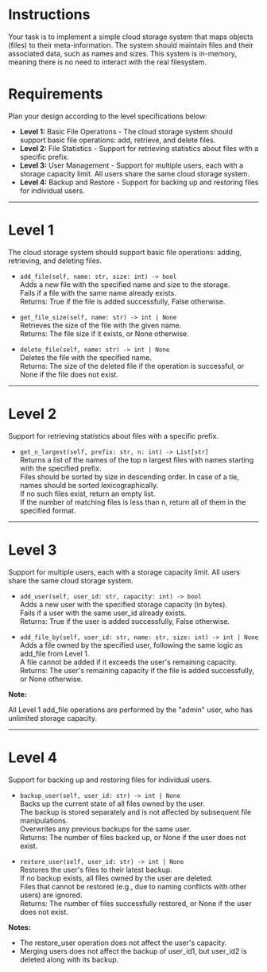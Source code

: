 # Instructions

Your task is to implement a simple cloud storage system that maps objects (files) to their meta-information. The system should maintain files and their associated data, such as names and sizes. This system is in-memory, meaning there is no need to interact with the real filesystem.

# Requirements

Plan your design according to the level specifications below:

- **Level 1:** Basic File Operations - The cloud storage system should support basic file operations: add, retrieve, and delete files.
- **Level 2:** File Statistics - Support for retrieving statistics about files with a specific prefix.
- **Level 3:** User Management - Support for multiple users, each with a storage capacity limit. All users share the same cloud storage system.
- **Level 4:** Backup and Restore - Support for backing up and restoring files for individual users.

---

# Level 1

The cloud storage system should support basic file operations: adding, retrieving, and deleting files.

- `add_file(self, name: str, size: int) -> bool`  
  Adds a new file with the specified name and size to the storage.  
  Fails if a file with the same name already exists.  
  Returns: True if the file is added successfully, False otherwise.

- `get_file_size(self, name: str) -> int | None`  
  Retrieves the size of the file with the given name.  
  Returns: The file size if it exists, or None otherwise.

- `delete_file(self, name: str) -> int | None`  
  Deletes the file with the specified name.  
  Returns: The size of the deleted file if the operation is successful, or None if the file does not exist.

---

# Level 2

Support for retrieving statistics about files with a specific prefix.

- `get_n_largest(self, prefix: str, n: int) -> List[str]`  
  Returns a list of the names of the top n largest files with names starting with the specified prefix.  
  Files should be sorted by size in descending order. In case of a tie, names should be sorted lexicographically.  
  If no such files exist, return an empty list.  
  If the number of matching files is less than n, return all of them in the specified format.

---

# Level 3

Support for multiple users, each with a storage capacity limit. All users share the same cloud storage system.

- `add_user(self, user_id: str, capacity: int) -> bool`  
  Adds a new user with the specified storage capacity (in bytes).  
  Fails if a user with the same user_id already exists.  
  Returns: True if the user is added successfully, False otherwise.

- `add_file_by(self, user_id: str, name: str, size: int) -> int | None`  
  Adds a file owned by the specified user, following the same logic as add_file from Level 1.  
  A file cannot be added if it exceeds the user's remaining capacity.  
  Returns: The user's remaining capacity if the file is added successfully, or None otherwise.

**Note:** 

All Level 1 add_file operations are performed by the "admin" user, who has unlimited storage capacity.

---

# Level 4

Support for backing up and restoring files for individual users.

- `backup_user(self, user_id: str) -> int | None`  
  Backs up the current state of all files owned by the user.  
  The backup is stored separately and is not affected by subsequent file manipulations.  
  Overwrites any previous backups for the same user.  
  Returns: The number of files backed up, or None if the user does not exist.

- `restore_user(self, user_id: str) -> int | None`  
  Restores the user's files to their latest backup.  
  If no backup exists, all files owned by the user are deleted.  
  Files that cannot be restored (e.g., due to naming conflicts with other users) are ignored.  
  Returns: The number of files successfully restored, or None if the user does not exist.

**Notes:**

- The restore_user operation does not affect the user's capacity.
- Merging users does not affect the backup of user_id1, but user_id2 is deleted along with its backup.